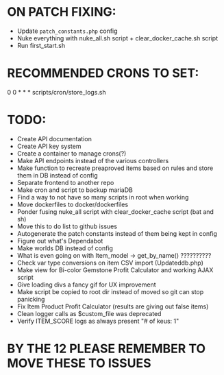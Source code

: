 # ON PATCH FIXING:

- Update `patch_constants.php` config
- Nuke everything with nuke_all.sh script + clear_docker_cache.sh script
- Run first_start.sh

# RECOMMENDED CRONS TO SET:
0 0 * * * scripts/cron/store_logs.sh

# TODO:
- Create API documentation
- Create API key system
- Create a container to manage crons(?)
- Make API endpoints instead of the various controllers
- Make function to recreate preaproved items based on rules and store them in DB instead of config
- Separate frontend to another repo
- Make cron and script to backup mariaDB
- Find a way to not have so many scripts in root when working
- Move dockerfiles to docker/dockerfiles
- Ponder fusing nuke_all script with clear_docker_cache script (bat and sh)
- Move this to do list to github issues
- Autogenerate the patch constants instead of them being kept in config
- Figure out what's Dependabot
- Make worlds DB instead of config
- What is even going on with Item_model -> get_by_name() ??????????
- Check var type conversions on item CSV import (Updateddb.php)
- Make view for Bi-color Gemstone Profit Calculator and working AJAX script
- Give loading divs a fancy gif for UX improvement
- Make script be copied to root dir instead of moved so git can stop panicking
- Fix Item Product Profit Calculator (results are giving out false items)
- Clean logger calls as $custom_file was deprecated
- Verify ITEM_SCORE logs as always present "# of keus: 1"

# BY THE 12 PLEASE REMEMBER TO MOVE THESE TO ISSUES
